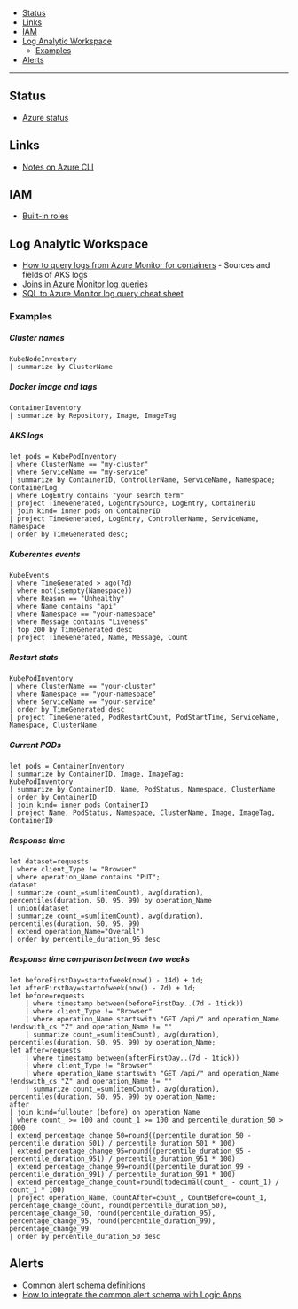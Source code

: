 - [Status](#status)
- [Links](#links)
- [IAM](#iam)
- [Log Analytic Workspace](#log-analytic-workspace)
  * [Examples](#examples)
- [Alerts](#alerts)
____

## Status

- [Azure status](https://status.azure.com/status)

## Links

- [Notes on Azure CLI](./azure-cli.md)

## IAM

- [Built-in
  roles](https://docs.microsoft.com/en-us/azure/role-based-access-control/built-in-roles)

## Log Analytic Workspace

- [How to query logs from Azure Monitor for containers](https://docs.microsoft.com/en-us/azure/azure-monitor/insights/container-insights-log-search) - Sources and fields of AKS logs
- [Joins in Azure Monitor log queries](https://docs.microsoft.com/en-us/azure/azure-monitor/log-query/joins)
- [SQL to Azure Monitor log query cheat sheet](https://docs.microsoft.com/en-us/azure/azure-monitor/log-query/sql-cheatsheet)

### Examples

##### Cluster names

```kusto
KubeNodeInventory
| summarize by ClusterName
```

##### Docker image and tags

```kusto
ContainerInventory
| summarize by Repository, Image, ImageTag
```

##### AKS logs

```kusto
let pods = KubePodInventory
| where ClusterName == "my-cluster"
| where ServiceName == "my-service"
| summarize by ContainerID, ControllerName, ServiceName, Namespace;
ContainerLog
| where LogEntry contains "your search term"
| project TimeGenerated, LogEntrySource, LogEntry, ContainerID
| join kind= inner pods on ContainerID
| project TimeGenerated, LogEntry, ControllerName, ServiceName, Namespace
| order by TimeGenerated desc;
```

##### Kuberentes events

```kusto
KubeEvents
| where TimeGenerated > ago(7d)
| where not(isempty(Namespace))
| where Reason == "Unhealthy"
| where Name contains "api"
| where Namespace == "your-namespace"
| where Message contains "Liveness"
| top 200 by TimeGenerated desc
| project TimeGenerated, Name, Message, Count
```

##### Restart stats

```kusto
KubePodInventory
| where ClusterName == "your-cluster"
| where Namespace == "your-namespace"
| where ServiceName == "your-service"
| order by TimeGenerated desc
| project TimeGenerated, PodRestartCount, PodStartTime, ServiceName, Namespace, ClusterName
```

##### Current PODs

```kusto
let pods = ContainerInventory
| summarize by ContainerID, Image, ImageTag;
KubePodInventory
| summarize by ContainerID, Name, PodStatus, Namespace, ClusterName
| order by ContainerID
| join kind= inner pods ContainerID
| project Name, PodStatus, Namespace, ClusterName, Image, ImageTag, ContainerID
```

##### Response time

```kusto
let dataset=requests
| where client_Type != "Browser"
| where operation_Name contains "PUT";
dataset
| summarize count_=sum(itemCount), avg(duration), percentiles(duration, 50, 95, 99) by operation_Name
| union(dataset
| summarize count_=sum(itemCount), avg(duration), percentiles(duration, 50, 95, 99)
| extend operation_Name="Overall")
| order by percentile_duration_95 desc
```

##### Response time comparison between two weeks

```kusto
let beforeFirstDay=startofweek(now() - 14d) + 1d;
let afterFirstDay=startofweek(now() - 7d) + 1d;
let before=requests
    | where timestamp between(beforeFirstDay..(7d - 1tick))
    | where client_Type != "Browser"
    | where operation_Name startswith "GET /api/" and operation_Name !endswith_cs "Z" and operation_Name != ""
    | summarize count_=sum(itemCount), avg(duration), percentiles(duration, 50, 95, 99) by operation_Name;
let after=requests
    | where timestamp between(afterFirstDay..(7d - 1tick))
    | where client_Type != "Browser"
    | where operation_Name startswith "GET /api/" and operation_Name !endswith_cs "Z" and operation_Name != ""
    | summarize count_=sum(itemCount), avg(duration), percentiles(duration, 50, 95, 99) by operation_Name;
after
| join kind=fullouter (before) on operation_Name
| where count_ >= 100 and count_1 >= 100 and percentile_duration_50 > 1000
| extend percentage_change_50=round((percentile_duration_50 - percentile_duration_501) / percentile_duration_501 * 100)
| extend percentage_change_95=round((percentile_duration_95 - percentile_duration_951) / percentile_duration_951 * 100)
| extend percentage_change_99=round((percentile_duration_99 - percentile_duration_991) / percentile_duration_991 * 100)
| extend percentage_change_count=round(todecimal(count_ - count_1) / count_1 * 100)
| project operation_Name, CountAfter=count_, CountBefore=count_1, percentage_change_count, round(percentile_duration_50), percentage_change_50, round(percentile_duration_95), percentage_change_95, round(percentile_duration_99), percentage_change_99
| order by percentile_duration_50 desc
```

## Alerts

- [Common alert schema definitions](https://docs.microsoft.com/en-us/azure/azure-monitor/platform/alerts-common-schema-definitions)
- [How to integrate the common alert schema with Logic Apps](https://docs.microsoft.com/en-us/azure/azure-monitor/platform/alerts-common-schema-integrations)
